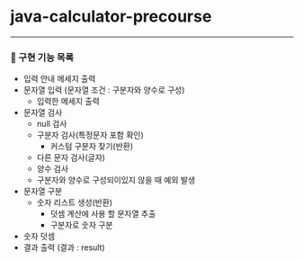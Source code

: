 # java-calculator-precourse

---

### 📗 구현 기능 목록

- 입력 안내 메세지 출력
- 문자열 입력 (문자열 조건 : 구분자와 양수로 구성)
    - 입력한 메세지 출력
- 문자열 검사
    - null 검사
    - 구분자 검사(특정문자 포함 확인)
        - 커스텀 구분자 찾기(반환)
    - 다른 문자 검사(글자)
    - 양수 검사
    - 구분자와 양수로 구성되이있지 않을 때 예외 발생
- 문자열 구분
    - 숫자 리스트 생성(반환)
        - 덧셈 계산에 사용 할 문자열 추출
        - 구분자로 숫자 구분
- 숫자 덧셈
- 결과 출력 (결과 : result)